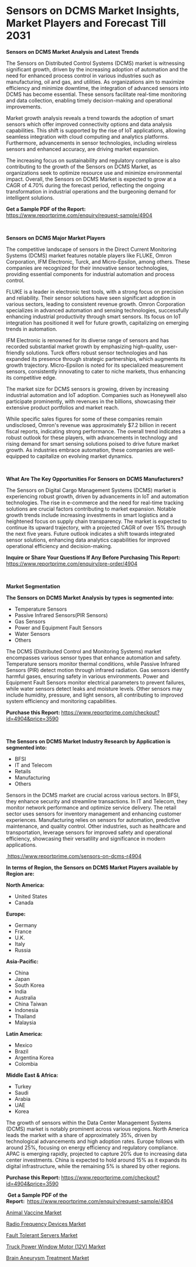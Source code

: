 <p><h1>Sensors on DCMS Market Insights, Market Players and Forecast Till 2031</h1></p><p><strong>Sensors on DCMS Market Analysis and Latest Trends</strong></p>
<p><p>The Sensors on Distributed Control Systems (DCMS) market is witnessing significant growth, driven by the increasing adoption of automation and the need for enhanced process control in various industries such as manufacturing, oil and gas, and utilities. As organizations aim to maximize efficiency and minimize downtime, the integration of advanced sensors into DCMS has become essential. These sensors facilitate real-time monitoring and data collection, enabling timely decision-making and operational improvements.</p><p>Market growth analysis reveals a trend towards the adoption of smart sensors which offer improved connectivity options and data analysis capabilities. This shift is supported by the rise of IoT applications, allowing seamless integration with cloud computing and analytics platforms. Furthermore, advancements in sensor technologies, including wireless sensors and enhanced accuracy, are driving market expansion.</p><p>The increasing focus on sustainability and regulatory compliance is also contributing to the growth of the Sensors on DCMS Market, as organizations seek to optimize resource use and minimize environmental impact. Overall, the Sensors on DCMS Market is expected to grow at a CAGR of 4.70% during the forecast period, reflecting the ongoing transformation in industrial operations and the burgeoning demand for intelligent solutions.</p></p>
<p><strong>Get a Sample PDF of the Report:&nbsp;</strong> <a href="https://www.reportprime.com/enquiry/request-sample/4904">https://www.reportprime.com/enquiry/request-sample/4904</a></p>
<p>&nbsp;</p>
<p><strong>Sensors on DCMS Major Market Players</strong></p>
<p><p>The competitive landscape of sensors in the Direct Current Monitoring Systems (DCMS) market features notable players like FLUKE, Omron Corporation, IFM Electronic, Turck, and Micro-Epsilon, among others. These companies are recognized for their innovative sensor technologies, providing essential components for industrial automation and process control.</p><p>FLUKE is a leader in electronic test tools, with a strong focus on precision and reliability. Their sensor solutions have seen significant adoption in various sectors, leading to consistent revenue growth. Omron Corporation specializes in advanced automation and sensing technologies, successfully enhancing industrial productivity through smart sensors. Its focus on IoT integration has positioned it well for future growth, capitalizing on emerging trends in automation.</p><p>IFM Electronic is renowned for its diverse range of sensors and has recorded substantial market growth by emphasizing high-quality, user-friendly solutions. Turck offers robust sensor technologies and has expanded its presence through strategic partnerships, which augments its growth trajectory. Micro-Epsilon is noted for its specialized measurement sensors, consistently innovating to cater to niche markets, thus enhancing its competitive edge.</p><p>The market size for DCMS sensors is growing, driven by increasing industrial automation and IoT adoption. Companies such as Honeywell also participate prominently, with revenues in the billions, showcasing their extensive product portfolios and market reach. </p><p>While specific sales figures for some of these companies remain undisclosed, Omron's revenue was approximately $7.2 billion in recent fiscal reports, indicating strong performance. The overall trend indicates a robust outlook for these players, with advancements in technology and rising demand for smart sensing solutions poised to drive future market growth. As industries embrace automation, these companies are well-equipped to capitalize on evolving market dynamics.</p></p>
<p>&nbsp;</p>
<p><strong>What Are The Key Opportunities For Sensors on DCMS Manufacturers?</strong></p>
<p><p>The Sensors on Digital Cargo Management Systems (DCMS) market is experiencing robust growth, driven by advancements in IoT and automation technologies. The rise in e-commerce and the need for real-time tracking solutions are crucial factors contributing to market expansion. Notable growth trends include increasing investments in smart logistics and a heightened focus on supply chain transparency. The market is expected to continue its upward trajectory, with a projected CAGR of over 15% through the next five years. Future outlook indicates a shift towards integrated sensor solutions, enhancing data analytics capabilities for improved operational efficiency and decision-making.</p></p>
<p><strong>Inquire or Share Your Questions If Any Before Purchasing This Report:</strong> <a href="https://www.reportprime.com/enquiry/pre-order/4904">https://www.reportprime.com/enquiry/pre-order/4904</a></p>
<p>&nbsp;</p>
<p><strong>Market Segmentation</strong></p>
<p><strong>The Sensors on DCMS Market Analysis by types is segmented into:</strong></p>
<p><ul><li>Temperature Sensors</li><li>Passive Infrared Sensors(PIR Sensors)</li><li>Gas Sensors</li><li>Power and Equipment Fault Sensors</li><li>Water Sensors</li><li>Others</li></ul></p>
<p><p>The DCMS (Distributed Control and Monitoring Systems) market encompasses various sensor types that enhance automation and safety. Temperature sensors monitor thermal conditions, while Passive Infrared Sensors (PIR) detect motion through infrared radiation. Gas sensors identify harmful gases, ensuring safety in various environments. Power and Equipment Fault Sensors monitor electrical parameters to prevent failures, while water sensors detect leaks and moisture levels. Other sensors may include humidity, pressure, and light sensors, all contributing to improved system efficiency and monitoring capabilities.</p></p>
<p><strong>Purchase this Report:&nbsp;</strong><a href="https://www.reportprime.com/checkout?id=4904&price=3590">https://www.reportprime.com/checkout?id=4904&price=3590</a></p>
<p>&nbsp;</p>
<p><strong>The Sensors on DCMS Market Industry Research by Application is segmented into:</strong></p>
<p><ul><li>BFSI</li><li>IT and Telecom</li><li>Retails</li><li>Manufacturing</li><li>Others</li></ul></p>
<p><p>Sensors in the DCMS market are crucial across various sectors. In BFSI, they enhance security and streamline transactions. In IT and Telecom, they monitor network performance and optimize service delivery. The retail sector uses sensors for inventory management and enhancing customer experiences. Manufacturing relies on sensors for automation, predictive maintenance, and quality control. Other industries, such as healthcare and transportation, leverage sensors for improved safety and operational efficiency, showcasing their versatility and significance in modern applications.</p></p>
<p><a href="https://www.reportprime.com/sensors-on-dcms-r4904">&nbsp;https://www.reportprime.com/sensors-on-dcms-r4904</a></p>
<p><strong>In terms of Region, the Sensors on DCMS Market Players available by Region are:</strong></p>
<p>
    <p> <strong> North America: </strong>
        <ul>
            <li>United States</li>
            <li>Canada</li>
        </ul>
        </p> 
    <p> <strong> Europe: </strong>
        <ul>
            <li>Germany</li>
            <li>France</li>
            <li>U.K.</li>
            <li>Italy</li>
            <li>Russia</li>
        </ul>
        </p> 
    <p> <strong> Asia-Pacific: </strong>
        <ul>
            <li>China</li>
            <li>Japan</li>
            <li>South Korea</li>
            <li>India</li>
            <li>Australia</li>
            <li>China Taiwan</li>
            <li>Indonesia</li>
            <li>Thailand</li>
            <li>Malaysia</li>
        </ul>
        </p> 
    <p> <strong> Latin America: </strong>
        <ul>
            <li>Mexico</li>
            <li>Brazil</li>
            <li>Argentina Korea</li>
            <li>Colombia</li>
        </ul>
        </p> 
    <p> <strong> Middle East & Africa: </strong>
        <ul>
            <li>Turkey</li>
            <li>Saudi</li>
            <li>Arabia</li>
            <li>UAE</li>
            <li>Korea</li>
        </ul>
    </p>
    </p>
<p><p>The growth of sensors within the Data Center Management Systems (DCMS) market is notably prominent across various regions. North America leads the market with a share of approximately 35%, driven by technological advancements and high adoption rates. Europe follows with around 25%, focusing on energy efficiency and regulatory compliance. APAC is emerging rapidly, projected to capture 20% due to increasing data center investments. China is expected to hold around 15% as it expands its digital infrastructure, while the remaining 5% is shared by other regions.</p></p>
<p><strong>Purchase this Report: </strong><a href="https://www.reportprime.com/checkout?id=4904&price=3590">https://www.reportprime.com/checkout?id=4904&price=3590</a></p>
<p>&nbsp;<strong>Get a Sample PDF of the Report:&nbsp;&nbsp;</strong><a href="https://www.reportprime.com/enquiry/request-sample/4904">https://www.reportprime.com/enquiry/request-sample/4904</a></p>
<p><strong></strong></p>
<p><p><a href="https://www.linkedin.com/pulse/global-animal-vaccine-market-size-expected-experience-cagr-rkcze?trackingId=S8j3lQuOTzyALJ9R5IQjjw%3D%3D">Animal Vaccine Market</a></p><p><a href="https://github.com/mabutironaldo/Market-Research-Report-List-6/blob/main/radio-frequency-devices-market.md">Radio Frequency Devices Market</a></p><p><a href="https://github.com/napierswinnyfg/Market-Research-Report-List-1/blob/main/fault-tolerant-servers-market.md">Fault Tolerant Servers Market</a></p><p><a href="https://issuu.com/reportprime-2/docs/truck-power-window-motor-12v-market_63148c5adba32d">Truck Power Window Motor (12V) Market</a></p><p><a href="https://www.linkedin.com/pulse/exploring-brain-aneurysm-treatment-market-dynamics-global-pqn4e?trackingId=WkKIOhd1TGuuSrXhYfahyg%3D%3D">Brain Aneurysm Treatment Market</a></p></p>